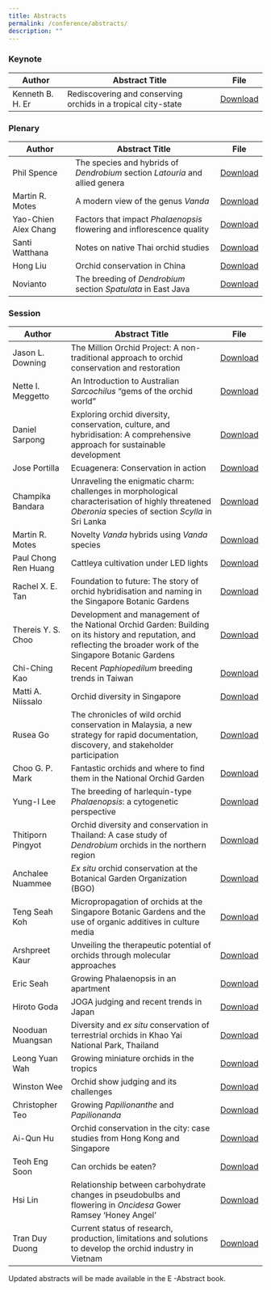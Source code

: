 ```yaml
---
title: Abstracts
permalink: /conference/abstracts/
description: ""
---
```

### Keynote

| Author | Abstract Title | File |
| -------- | -------- | -------- |
| Kenneth B. H. Er    | Rediscovering and conserving orchids in a tropical city-state     |[Download](/files/Abstracts/keynote_kenneth_er_b_h.pdf) |

### Plenary

| Author | Abstract Title | File |
| -------- | -------- | -------- |
| Phil Spence    | The species and hybrids of *Dendrobium* section *Latouria* and allied genera    | [Download](/files/Abstracts/phil_spence.pdf) |
| Martin R. Motes     | A modern view of the genus *Vanda*  | [Download](/files/Abstracts/martin_motes.pdf)    |
| Yao-Chien Alex Chang | Factors that impact *Phalaenopsis* flowering and inflorescence quality |[Download](/files/Abstracts/alex_chang.pdf)|
|Santi Watthana| Notes on native Thai orchid studies | [Download](/files/Abstracts/santi_watthana.pdf)
|Hong Liu | Orchid conservation in China | [Download](/files/Abstracts/hong_liu.pdf)
|Novianto | The breeding of *Dendrobium* section *Spatulata* in East Java |[Download](/files/Abstracts/novianto.pdf)|


### Session

| Author | Abstract Title | File |
| -------- | -------- | -------- |
| Jason L. Downing     | The Million Orchid Project: A non-traditional approach to orchid conservation and restoration     | [Download](/files/Abstracts/jason_l_downing.pdf)    |
| Nette I. Meggetto | An Introduction to Australian *Sarcochilus* “gems of the orchid world”     | [Download](/files/Abstracts/nette_isabella_meggetto.pdf)    |
|Daniel Sarpong| Exploring orchid diversity, conservation, culture, and hybridisation: A comprehensive approach for sustainable development |[Download](/files/Abstracts/daniel_sarpong.pdf) |
| Jose Portilla    | Ecuagenera: Conservation in action    | [Download](/files/Abstracts/jose_portilla.pdf) |
|Champika Bandara | Unraveling the enigmatic charm: challenges in morphological characterisation of highly threatened *Oberonia* species of section *Scylla* in Sri Lanka| [Download](/files/Abstracts/champika_bandara.pdf)|
|Martin R. Motes | Novelty *Vanda* hybrids using *Vanda* species | [Download](/files/Abstracts/s%2019_martin_motes_final_session.pdf)|
|Paul Chong Ren Huang | Cattleya cultivation under LED lights | [Download](/files/Abstracts/paul_chong.pdf) |
|Rachel X. E. Tan | Foundation to future: The story of orchid hybridisation and naming in the Singapore Botanic Gardens | [Download](/files/Abstracts/rachel_tan.pdf)|
|Thereis Y. S. Choo | Development and management of the National Orchid Garden: Building on its history and reputation, and reflecting the broader work of the Singapore Botanic Gardens | [Download](/files/Abstracts/thereis_choo.pdf)|
|Chi-Ching Kao | Recent *Paphiopedilum* breeding trends in Taiwan | [Download](/files/Abstracts/chi-ching_kao.pdf)
|Matti A. Niissalo | Orchid diversity in Singapore | [Download](/files/Abstracts/matti_niissalo.pdf)
|Rusea Go | The chronicles of wild orchid conservation in Malaysia, a new strategy for rapid documentation, discovery, and stakeholder participation | [Download](/files/Abstracts/rusea_go.pdf)
|Choo G. P. Mark | Fantastic orchids and where to find them in the National Orchid Garden | [Download](/files/Abstracts/mark_choo.pdf)
|Yung-I Lee | The breeding of harlequin-type *Phalaenopsis*: a cytogenetic perspective | [Download](/files/Abstracts/yung-i_lee.pdf)
|Thitiporn Pingyot | Orchid diversity and conservation in Thailand: A case study of *Dendrobium* orchids in the northern region | [Download](/files/Abstracts/thitiporn_pingyot.pdf)
|Anchalee Nuammee| *Ex situ* orchid conservation at the Botanical Garden Organization (BGO) | [Download](/files/Abstracts/anchalee_nuammee.pdf)|
|Teng Seah Koh| Micropropagation of orchids at the Singapore Botanic Gardens and the use of organic additives in culture media | [Download](/files/Abstracts/koh_teng_seah.pdf)|
|Arshpreet Kaur| Unveiling the therapeutic potential of orchids through molecular approaches |[Download](/files/Abstracts/arshpreet_kaur.pdf)
|Eric Seah | Growing Phalaenopsis in an apartment | [Download](/files/Abstracts/eric_seah.pdf)
|Hiroto Goda | JOGA judging and recent trends in Japan | [Download](/files/Abstracts/hiroto_goda.pdf)
|Nooduan Muangsan |Diversity and *ex situ* conservation of terrestrial orchids in Khao Yai National Park, Thailand | [Download](/files/Abstracts/nooduan_muangsan.pdf)
|Leong Yuan Wah| Growing miniature orchids in the tropics | [Download](/files/Abstracts/leong_yuan_wah.pdf)|
|Winston Wee | Orchid show judging and its challenges | [Download](/files/Abstracts/winston_wee.pdf)|
|Christopher Teo | Growing *Papilionanthe* and *Papilionanda* | [Download](/files/Abstracts/s%202_christopher_teo_final_session.pdf)|
|Ai-Qun Hu | Orchid conservation in the city: case studies from Hong Kong and Singapore | [Download](/files/Abstracts/s%208_hu_ai-qun_final_session.pdf)|
|Teoh Eng Soon | Can orchids be eaten? | [Download](/files/Abstracts/teoh_eng_soon.pdf)|
|Hsi Lin|Relationship between carbohydrate changes in pseudobulbs and flowering in *Oncidesa* Gower Ramsey ‘Honey Angel’  | [Download](/files/Abstracts/s%2026_hsi_lin_final%20_session.pdf)|
 |Tran Duy Duong | Current status of research, production, limitations and solutions to develop the orchid industry in Vietnam | [Download](/files/Abstracts/s%2025_tran_duy_duong_final%20copy_session.pdf)|
 
 Updated abstracts will be made available in the E -Abstract book.